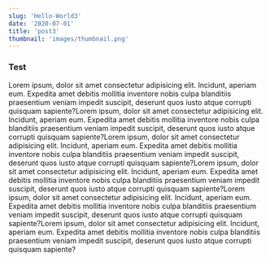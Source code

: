 ```yaml
---
slug: 'Hello-World3'
date: '2020-07-01'
title: 'post3'
thumbnail: 'images/thumbnail.png'
---
```


### Test

Lorem ipsum, dolor sit amet consectetur adipisicing elit. Incidunt, aperiam eum. Expedita amet debitis mollitia inventore nobis culpa blanditiis praesentium veniam impedit suscipit, deserunt quos iusto atque corrupti quisquam sapiente?Lorem ipsum, dolor sit amet consectetur adipisicing elit. Incidunt, aperiam eum. Expedita amet debitis mollitia inventore nobis culpa blanditiis praesentium veniam impedit suscipit, deserunt quos iusto atque corrupti quisquam sapiente?Lorem ipsum, dolor sit amet consectetur adipisicing elit. Incidunt, aperiam eum. Expedita amet debitis mollitia inventore nobis culpa blanditiis praesentium veniam impedit suscipit, deserunt quos iusto atque corrupti quisquam sapiente?Lorem ipsum, dolor sit amet consectetur adipisicing elit. Incidunt, aperiam eum. Expedita amet debitis mollitia inventore nobis culpa blanditiis praesentium veniam impedit suscipit, deserunt quos iusto atque corrupti quisquam sapiente?Lorem ipsum, dolor sit amet consectetur adipisicing elit. Incidunt, aperiam eum. Expedita amet debitis mollitia inventore nobis culpa blanditiis praesentium veniam impedit suscipit, deserunt quos iusto atque corrupti quisquam sapiente?Lorem ipsum, dolor sit amet consectetur adipisicing elit. Incidunt, aperiam eum. Expedita amet debitis mollitia inventore nobis culpa blanditiis praesentium veniam impedit suscipit, deserunt quos iusto atque corrupti quisquam sapiente?
